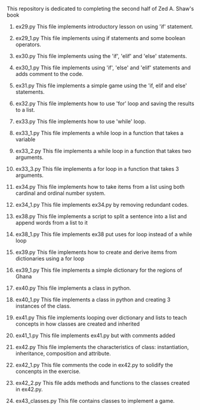 This repository is dedicated to completing the second half of Zed A. Shaw's book

1. ex29.py
This file implements introductory lesson on using 'if' statement.

2. ex29_1.py
This file implements using if statements and some boolean operators.

3. ex30.py
This file implements using the 'if', 'elif' and 'else' statements.

4. ex30_1.py
This file implements using 'if', 'else' and 'elif' statements and adds comment to the code.

5. ex31.py
This file implements a simple game using the 'if, elif and else' statements.

6. ex32.py
This file implements how to use 'for' loop and saving the results to a list.

7. ex33.py
This file implements how to use 'while' loop.

8. ex33_1.py
This file implements a while loop in a function that takes a variable

9. ex33_2.py
This file implements a while loop in a function that takes two arguments.

10. ex33_3.py
This file implements a for loop in a function that takes 3 arguments.

11. ex34.py
This file implements how to take items from a list using both cardinal and ordinal number system.

12. ex34_1.py
This file implements ex34.py by removing redundant codes.

13. ex38.py
This file implements a script to split a sentence into a list and append words from a list to it

14. ex38_1.py
This file implements ex38 put uses for loop instead of a while loop

15. ex39.py
This file implements how to create and derive items from dictionaries using a for loop

16. ex39_1.py
This file implements a simple dictionary for the regions of Ghana

17. ex40.py
This file implements a class in python.

18. ex40_1.py
This file implements a class in python and creating 3 instances of the class.

19. ex41.py
This file implements looping over dictionary and lists to teach concepts in how classes are created and inherited

20. ex41_1.py
This file implements ex41.py but with comments added

21. ex42.py
This file implements the characteristics of class: instantiation, inheritance, composition and attribute.

22. ex42_1.py
This file comments the code in ex42.py to solidify the concenpts in the exercise.

23. ex42_2.py
This file adds methods and functions to the classes created in ex42.py.

24. ex43_classes.py
This file contains classes to implement a game.

